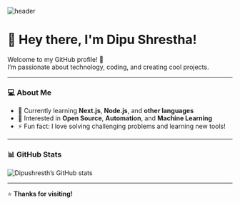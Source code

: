 ![header](https://capsule-render.vercel.app/api?type=rect&color=0:000,100:0f0&height=200&section=header&text=FULLSTACK&fontSize=60&fontColor=00FF00&animation=fadeIn)

# 👋 Hey there, I'm Dipu Shrestha!

Welcome to my GitHub profile! 🚀  
I’m passionate about technology, coding, and creating cool projects.

---

### 💻 About Me
- 🌱 Currently learning **Next.js**, **Node.js**, and **other languages**
- 🧠 Interested in **Open Source**, **Automation**, and **Machine Learning**
- ⚡ Fun fact: I love solving challenging problems and learning new tools!

---


### 📊 GitHub Stats
![Dipushresth’s GitHub stats](https://github-readme-stats.vercel.app/api?username=Dipushresth&show_icons=true&theme=tokyonight)

---

⭐ **Thanks for visiting!**





